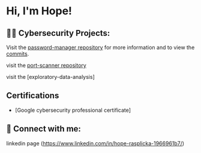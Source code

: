 <h1>Hi, I'm Hope!

<h2>👨‍💻 Cybersecurity Projects:</h2>

Visit the [password-manager repository](https://github.com/HopeRasplicka/password-manager) for more information and to view the [commits](https://github.com/HopeRasplicka/password-manager/commits/main).

visit the [port-scanner repository](https://github.com/HopeRasplicka/port-scanner) 

visit the [exploratory-data-analysis]

<h2>  Certifications</h2> 

- [Google cybersecurity professional certificate] 



<h2> 🤳 Connect with me:</h2> 

linkedin page (https://www.linkedin.com/in/hope-rasplicka-1966961b7/) 





